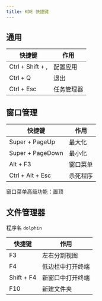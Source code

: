 ```yaml
---
title: KDE 快捷键
---
```


## 通用

| 快捷键           | 作用       |
| ---------------- | ---------- |
| Ctrl + Shift + , | 配置应用   |
| Ctrl + Q         | 退出       |
| Ctrl + Esc       | 任务管理器 |

## 窗口管理

| 快捷键           | 作用     |
| ---------------- | -------- |
| Super + PageUp   | 最大化   |
| Super + PageDown | 最小化   |
| Alt + F3         | 窗口菜单 |
| Ctrl + Alt + Esc | 杀死程序 |

窗口菜单高级功能：置顶

## 文件管理器

程序名 `dolphin`

| 快捷键     | 作用             |
| ---------- | ---------------- |
| F3         | 左右分割视图     |
| F4         | 低边栏中打开终端 |
| Shift + F4 | 新窗口中打开终端 |
| F10        | 新建文件夹       |
